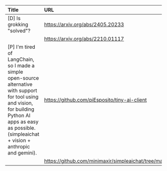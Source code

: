 | Title                                                                                                                                                                                                           | URL                                                 |   Score | Date                |
|:----------------------------------------------------------------------------------------------------------------------------------------------------------------------------------------------------------------|:----------------------------------------------------|--------:|:--------------------|
| [D] Is grokking "solved"?                                                                                                                                                                                       | https://arxiv.org/abs/2405.20233                    |      59 | 2024-06-12 19:55:40 |
|                                                                                                                                                                                                                 | https://arxiv.org/abs/2210.01117                    |         |                     |
| [P] I'm tired of LangChain, so I made a simple open-source alternative with support for tool using and vision, for building Python AI apps as easy as possible. (simpleaichat + vision + anthropic and gemini). | https://github.com/piEsposito/tiny-ai-client        |      49 | 2024-06-12 19:36:58 |
|                                                                                                                                                                                                                 | https://github.com/minimaxir/simpleaichat/tree/main |         |                     |